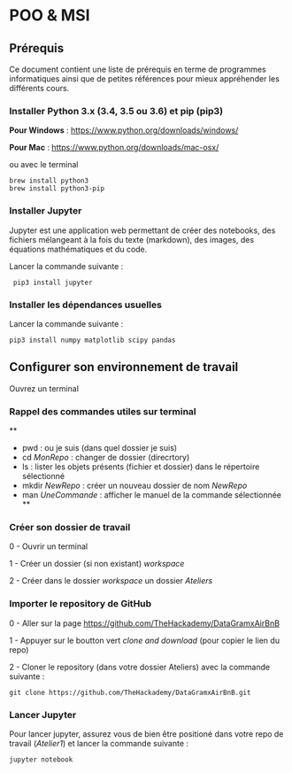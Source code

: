 # POO &amp; MSI 

## Prérequis 
Ce document contient une liste de prérequis en terme de programmes informatiques ainsi que de petites références pour mieux appréhender les différents cours.

### Installer Python 3.x (3.4, 3.5 ou 3.6) et pip (pip3)
**Pour Windows** : <https://www.python.org/downloads/windows/>

**Pour Mac** : <https://www.python.org/downloads/mac-osx/>

ou avec le terminal 
```
brew install python3
brew install python3-pip
```

### Installer Jupyter 
Jupyter est une application web permettant de créer des notebooks, des fichiers mélangeant à la fois du texte (markdown), des images, des équations mathématiques et du code.

Lancer la commande suivante : 
```
 pip3 install jupyter
``` 

### Installer les dépendances usuelles 
Lancer la commande suivante : 
```
pip3 install numpy matplotlib scipy pandas
```

## Configurer son environnement de travail 
Ouvrez un terminal

### Rappel des commandes utiles sur terminal 
**
- pwd : ou je suis (dans quel dossier je suis) 
- cd *MonRepo* : changer de dossier (direcrtory)
- ls : lister les objets présents (fichier et dossier) dans le répertoire sélectionné
- mkdir *NewRepo* : créer un nouveau dossier de nom *NewRepo*  
- man *UneCommande* : afficher le manuel de la commande sélectionnée
**

### Créer son dossier de travail 

0 - Ouvrir un terminal 

1 - Créer un dossier (si non existant) *workspace* 

2 - Créer dans le dossier *workspace* un dossier *Ateliers* 

### Importer le repository de GitHub 

0 - Aller sur la page <https://github.com/TheHackademy/DataGramxAirBnB>

1 - Appuyer sur le boutton vert *clone and download* (pour copier le lien du repo) 

2 - Cloner le repository (dans votre dossier Ateliers) avec la commande suivante : 
```
git clone https://github.com/TheHackademy/DataGramxAirBnB.git
```

### Lancer Jupyter

Pour lancer jupyter, assurez vous de bien être positioné dans votre repo de travail (*Atelier1*) et lancer la commande suivante :  

```
jupyter notebook 
```

